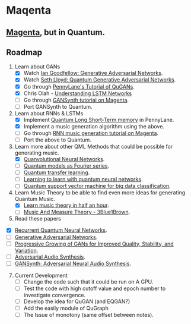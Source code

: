 # Maqenta

## [Magenta](https://github.com/magenta/magenta), but in Quantum.

## Roadmap
1. Learn about GANs
   * [x] Watch [Ian Goodfellow: Generative Adversarial Networks](https://www.youtube.com/watch?v=HGYYEUSm-0Q). 
   * [x] Watch [Seth Lloyd: Quantum Generative Adversarial Networks](https://www.youtube.com/watch?v=5nfN8xT3Z8g).
   * [x] Go through [PennyLane's Tutorial of QuGANs](https://pennylane.ai/qml/demos/tutorial_QGAN.html).
   * [x] Chris Olah - [Understanding LSTM Networks](http://colah.github.io/posts/2015-08-Understanding-LSTMs/)
   * [ ] Go through [GANSynth tutorial on Magenta](https://magenta.tensorflow.org/gansynth).
   * [ ] Port GANSynth to Quantum.

2. Learn about RNNs & LSTMs 
   * [x] Implement [Quantum Long Short-Term memory](https://arxiv.org/abs/2009.01783) in PennyLane.
   * [x] Implement a music generation algorithm using the above.
   * [ ] Go through [RNN music generation tutorial on Magenta](https://magenta.tensorflow.org/2016/06/10/recurrent-neural-network-generation-tutorial).
   * [ ] Port the above to Quantum.

3. Learn more about other QML Methods that could be possible for generating music.
   * [x] [Quanvolutional Neural Networks](https://pennylane.ai/qml/demos/tutorial_quanvolution.html).
   * [ ] [Quantum models as Fourier series](https://pennylane.ai/qml/demos/tutorial_expressivity_fourier_series.html).
   * [ ] [Quantum transfer learning](https://pennylane.ai/qml/demos/tutorial_quantum_transfer_learning.html).
   * [ ] [Learning to learn with quantum neural networks](https://pennylane.ai/qml/demos/learning2learn.html).
   * [ ] [Quantum support vector machine for big data classification](https://arxiv.org/abs/1307.0471).
 
4. Learn Music Theory to be able to find even more ideas for generating Quantum Music.
   * [x] [Learn music theory in half an hour](https://www.youtube.com/watch?v=rgaTLrZGlk0).
   * [ ] [Music And Measure Theory - 3Blue1Brown](https://www.youtube.com/watch?v=cyW5z-M2yzw).
    
 5. Read these papers
   * [x] [Recurrent Quantum Neural Networks](https://arxiv.org/abs/2006.14619).
   * [ ] [Generative Adversarial Networks](https://arxiv.org/abs/1406.2661).
   * [ ] [Progressive Growing of GANs for Improved Quality, Stability, and Variation](https://arxiv.org/abs/1710.10196).
   * [ ] [Adversarial Audio Synthesis](https://arxiv.org/abs/1802.04208).
   * [ ] [GANSynth: Adversarial Neural Audio Synthesis](https://arxiv.org/abs/1902.08710).

7. Current Development
   * [ ] Change the code such that it could be run on A GPU.
   * [ ] Test the code with high cutoff value and epoch number to investigate convergence.
   * [ ] Develop the idea for QuGAN (and EQGAN?) 
   * [ ] Add the easily module of QuGraph
   * [ ] The Issue of monotony (same offset between notes). 